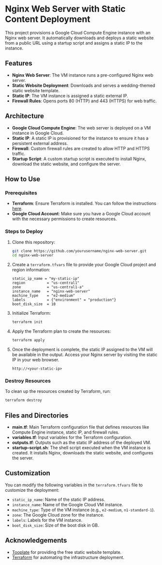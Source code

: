 # Nginx Web Server with Static Content Deployment

This project provisions a Google Cloud Compute Engine instance with an Nginx web server. It automatically downloads and deploys a static website from a public URL using a startup script and assigns a static IP to the instance.

## Features

- **Nginx Web Server**: The VM instance runs a pre-configured Nginx web server.
- **Static Website Deployment**: Downloads and serves a wedding-themed static website template.
- **Static IP**: The VM instance is assigned a static external IP.
- **Firewall Rules**: Opens ports 80 (HTTP) and 443 (HTTPS) for web traffic.

## Architecture

- **Google Cloud Compute Engine**: The web server is deployed on a VM instance in Google Cloud.
- **Static IP**: A static IP is provisioned for the instance to ensure it has a persistent external address.
- **Firewall**: Custom firewall rules are created to allow HTTP and HTTPS traffic.
- **Startup Script**: A custom startup script is executed to install Nginx, download the static website, and configure the server.

## How to Use

### Prerequisites

- **Terraform**: Ensure Terraform is installed. You can follow the instructions [here](https://learn.hashicorp.com/tutorials/terraform/install-cli).
- **Google Cloud Account**: Make sure you have a Google Cloud account with the necessary permissions to create resources.

### Steps to Deploy

1. Clone this repository:

   ```bash
   git clone https://github.com/yourusername/nginx-web-server.git
   cd nginx-web-server
   ```

2. Create a `terraform.tfvars` file to provide your Google Cloud project and region information:

   ```hcl
   static_ip_name = "my-static-ip"
   region          = "us-central1"
   zone            = "us-central1-a"
   instance_name   = "nginx-web-server"
   machine_type    = "e2-medium"
   labels          = {"environment" = "production"}
   boot_disk_size  = 10
   ```

3. Initialize Terraform:

   ```bash
   terraform init
   ```

4. Apply the Terraform plan to create the resources:

   ```bash
   terraform apply
   ```

5. Once the deployment is complete, the static IP assigned to the VM will be available in the output. Access your Nginx server by visiting the static IP in your web browser.

   ```
   http://<your-static-ip>
   ```

### Destroy Resources

To clean up the resources created by Terraform, run:

```bash
terraform destroy
```

## Files and Directories

- **main.tf**: Main Terraform configuration file that defines resources like Compute Engine instance, static IP, and firewall rules.
- **variables.tf**: Input variables for the Terraform configuration.
- **outputs.tf**: Outputs such as the static IP address of the deployed VM.
- **startup-script.sh**: The shell script executed when the VM instance is created. It installs Nginx, downloads the static website, and configures the server.

## Customization

You can modify the following variables in the `terraform.tfvars` file to customize the deployment:

- `static_ip_name`: Name of the static IP address.
- `instance_name`: Name of the Google Cloud VM instance.
- `machine_type`: Type of the VM instance (e.g., `e2-medium`, `n1-standard-1`).
- `zone`: The Google Cloud zone for the instance.
- `labels`: Labels for the VM instance.
- `boot_disk_size`: Size of the boot disk in GB.

## Acknowledgements

- [Tooplate](https://www.tooplate.com/) for providing the free static website template.
- [Terraform](https://www.terraform.io/) for automating the infrastructure deployment.

```